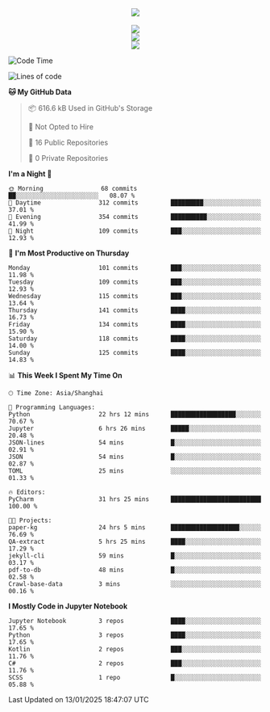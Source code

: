 <div align="center">
  <img src="https://readme-typing-svg.demolab.com?font=Zhi+Mang+Xing&size=40&pause=1000&color=000000&center=true&vCenter=true&lines=Baymax%E5%B0%8F%E6%8C%AF;Hello%20World"/><br/>
  <br/>
  <img src="https://skillicons.dev/icons?i=java,kotlin,python,c,cpp,html,css,javascript" /><br/>
  <img src="https://skillicons.dev/icons?i=spring,vue,pytorch,maven,gradle,mysql,sqlite,linux" /><br/>
  <img src="https://skillicons.dev/icons?i=idea,pycharm,webstorm,androidstudio,vscode,git,vim,md" /><br/>
</div>

<!--START_SECTION:waka-->
![Code Time](http://img.shields.io/badge/Code%20Time-508%20hrs%2032%20mins-blue)

![Lines of code](https://img.shields.io/badge/From%20Hello%20World%20I%27ve%20Written-6.0%20million%20lines%20of%20code-blue)

**🐱 My GitHub Data** 

> 📦 616.6 kB Used in GitHub's Storage 
 > 
> 🚫 Not Opted to Hire
 > 
> 📜 16 Public Repositories 
 > 
> 🔑 0 Private Repositories 
 > 
**I'm a Night 🦉** 

```text
🌞 Morning                68 commits          ██░░░░░░░░░░░░░░░░░░░░░░░   08.07 % 
🌆 Daytime                312 commits         █████████░░░░░░░░░░░░░░░░   37.01 % 
🌃 Evening                354 commits         ██████████░░░░░░░░░░░░░░░   41.99 % 
🌙 Night                  109 commits         ███░░░░░░░░░░░░░░░░░░░░░░   12.93 % 
```
📅 **I'm Most Productive on Thursday** 

```text
Monday                   101 commits         ███░░░░░░░░░░░░░░░░░░░░░░   11.98 % 
Tuesday                  109 commits         ███░░░░░░░░░░░░░░░░░░░░░░   12.93 % 
Wednesday                115 commits         ███░░░░░░░░░░░░░░░░░░░░░░   13.64 % 
Thursday                 141 commits         ████░░░░░░░░░░░░░░░░░░░░░   16.73 % 
Friday                   134 commits         ████░░░░░░░░░░░░░░░░░░░░░   15.90 % 
Saturday                 118 commits         ████░░░░░░░░░░░░░░░░░░░░░   14.00 % 
Sunday                   125 commits         ████░░░░░░░░░░░░░░░░░░░░░   14.83 % 
```


📊 **This Week I Spent My Time On** 

```text
🕑︎ Time Zone: Asia/Shanghai

💬 Programming Languages: 
Python                   22 hrs 12 mins      ██████████████████░░░░░░░   70.67 % 
Jupyter                  6 hrs 26 mins       █████░░░░░░░░░░░░░░░░░░░░   20.48 % 
JSON-lines               54 mins             █░░░░░░░░░░░░░░░░░░░░░░░░   02.91 % 
JSON                     54 mins             █░░░░░░░░░░░░░░░░░░░░░░░░   02.87 % 
TOML                     25 mins             ░░░░░░░░░░░░░░░░░░░░░░░░░   01.33 % 

🔥 Editors: 
PyCharm                  31 hrs 25 mins      █████████████████████████   100.00 % 

🐱‍💻 Projects: 
paper-kg                 24 hrs 5 mins       ███████████████████░░░░░░   76.69 % 
QA-extract               5 hrs 25 mins       ████░░░░░░░░░░░░░░░░░░░░░   17.29 % 
jekyll-cli               59 mins             █░░░░░░░░░░░░░░░░░░░░░░░░   03.17 % 
pdf-to-db                48 mins             █░░░░░░░░░░░░░░░░░░░░░░░░   02.58 % 
Crawl-base-data          3 mins              ░░░░░░░░░░░░░░░░░░░░░░░░░   00.16 % 
```

**I Mostly Code in Jupyter Notebook** 

```text
Jupyter Notebook         3 repos             ████░░░░░░░░░░░░░░░░░░░░░   17.65 % 
Python                   3 repos             ████░░░░░░░░░░░░░░░░░░░░░   17.65 % 
Kotlin                   2 repos             ███░░░░░░░░░░░░░░░░░░░░░░   11.76 % 
C#                       2 repos             ███░░░░░░░░░░░░░░░░░░░░░░   11.76 % 
SCSS                     1 repo              █░░░░░░░░░░░░░░░░░░░░░░░░   05.88 % 
```




 Last Updated on 13/01/2025 18:47:07 UTC
<!--END_SECTION:waka-->





